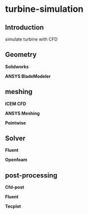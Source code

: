 # turbine-simulation
## Introduction

simulate turbine with CFD
## Geometry
**Solidworks**

**ANSYS BladeModeler**

## meshing 
**ICEM CFD**

**ANSYS Meshing**

**Pointwise**

## Solver
**Fluent**

**Openfoam**

## post-processing
**Cfd-post**

**Fluent**

**Tecplot**
